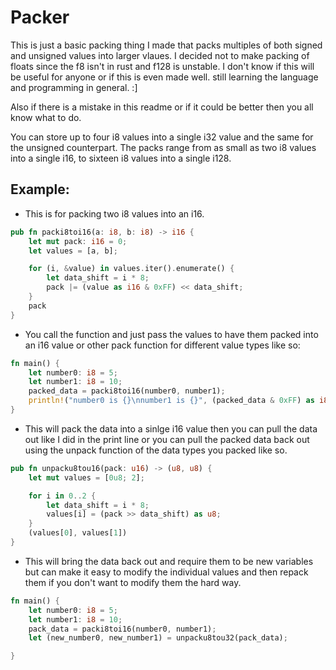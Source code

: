 # Packer

This is just a basic packing thing I made that packs multiples of both signed and unsigned values into larger vlaues. I decided not to make packing of floats since the f8 isn't in rust and f128 is unstable. I don't know if this will be useful for anyone or if this is even made well. still learning the language and programming in general. :]

Also if there is a mistake in this readme or if it could be better then you all know what to do.

You can store up to four i8 values into a single i32 value and the same for the unsigned counterpart. The packs range from as small as two i8 values into a single i16, to sixteen i8 values into a single i128.

## Example:

- This is for packing two i8 values into an i16. 
```rust
pub fn packi8toi16(a: i8, b: i8) -> i16 {
    let mut pack: i16 = 0;
    let values = [a, b];

    for (i, &value) in values.iter().enumerate() {
        let data_shift = i * 8;
        pack |= (value as i16 & 0xFF) << data_shift;
    }
    pack
}
```

- You call the function and just pass the values to have them packed into an i16 value or other pack function for different value types like so:

```rust
fn main() {
    let number0: i8 = 5;
    let number1: i8 = 10;
    packed_data = packi8toi16(number0, number1);
    println!("number0 is {}\nnumber1 is {}", (packed_data & 0xFF) as i8, ((packed_data >> 8) & 0xFF) as i8);
}
```

- This will pack the data into a sinlge i16 value then you can pull the data out like I did in the print line or you can pull the packed data back out using the unpack function of the data types you packed like so.

```rust
pub fn unpacku8tou16(pack: u16) -> (u8, u8) {
    let mut values = [0u8; 2];

    for i in 0..2 {
        let data_shift = i * 8;
        values[i] = (pack >> data_shift) as u8;
    }
    (values[0], values[1])
}
```

- This will bring the data back out and require them to be new variables but can make it easy to modify the individual values and then repack them if you don't want to modify them the hard way.



```rust
fn main() {
    let number0: i8 = 5;
    let number1: i8 = 10;
    pack_data = packi8toi16(number0, number1);
    let (new_number0, new_number1) = unpacku8tou32(pack_data);

}
```




